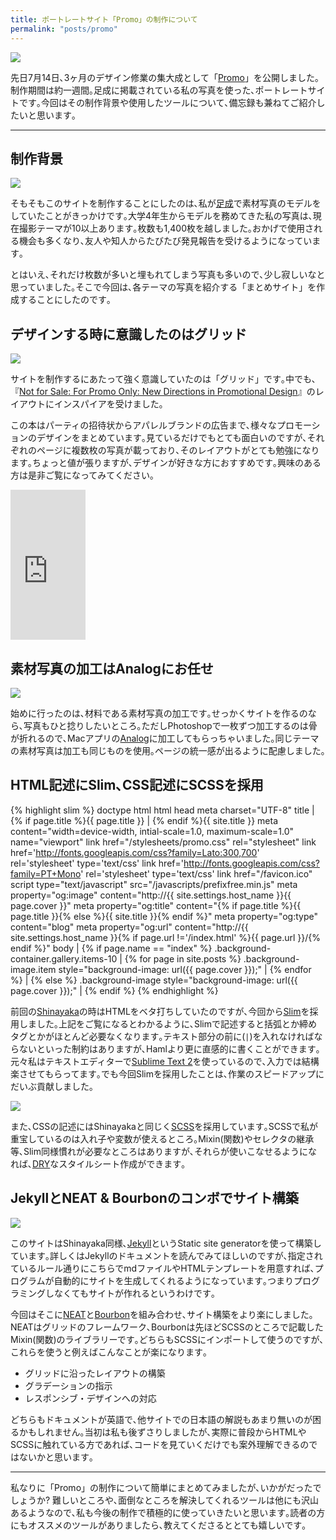 ```yaml
---
title: ポートレートサイト「Promo」の制作について
permalink: "posts/promo"
---
```


![](https://dl.dropboxusercontent.com/u/31114442/images.ellekasai.com/promo1.jpg)

先日7月14日､3ヶ月のデザイン修業の集大成として「[Promo](http://promo.ellekasai.com/)」を公開しました｡制作期間は約一週間｡足成に掲載されている私の写真を使った､ポートレートサイトです｡今回はその制作背景や使用したツールについて､備忘録も兼ねてご紹介したいと思います｡

---

## 制作背景

![](https://dl.dropboxusercontent.com/u/31114442/images.ellekasai.com/promo2.png)

そもそもこのサイトを制作することにしたのは､私が[足成](http://www.ashinari.com/category.php?blogid=2&category=390&page=1)で素材写真のモデルをしていたことがきっかけです｡大学4年生からモデルを務めてきた私の写真は､現在撮影テーマが10以上あります｡枚数も1,400枚を越しました｡おかげで使用される機会も多くなり､友人や知人からたびたび発見報告を受けるようになっています｡

とはいえ､それだけ枚数が多いと埋もれてしまう写真も多いので､少し寂しいなと思っていました｡そこで今回は､各テーマの写真を紹介する「まとめサイト」を作成することにしたのです｡

## デザインする時に意識したのはグリッド

![](https://dl.dropboxusercontent.com/u/31114442/images.ellekasai.com/promo7.jpg)

サイトを制作するにあたって強く意識していたのは「グリッド」です｡中でも､『[Not for Sale: For Promo Only: New Directions in Promotional Design](http://rcm-fe.amazon-adsystem.com/e/cm?t=ekasai77-22&o=9&p=8&l=as1&asins=9881732824&ref=qf_sp_asin_til&fc1=000000&IS2=1&lt1=_blank&m=amazon&lc1=0000FF&bc1=000000&bg1=FFFFFF&f=ifr)』のレイアウトにインスパイアを受けました｡

この本はパーティの招待状からアパレルブランドの広告まで､様々なプロモーションのデザインをまとめています｡見ているだけでもとても面白いのですが､それぞれのページに複数枚の写真が載っており､そのレイアウトがとても勉強になります｡ちょっと値が張りますが､デザインが好きな方におすすめです｡興味のある方は是非ご覧になってみてください｡

<iframe src="http://rcm-fe.amazon-adsystem.com/e/cm?t=ekasai77-22&o=9&p=8&l=as1&asins=9881732824&ref=qf_sp_asin_til&fc1=000000&IS2=1&lt1=_blank&m=amazon&lc1=0000FF&bc1=000000&bg1=FFFFFF&f=ifr" style="width:120px;height:240px;" scrolling="no" marginwidth="0" marginheight="0" frameborder="0"></iframe>

## 素材写真の加工はAnalogにお任せ

![](https://dl.dropboxusercontent.com/u/31114442/images.ellekasai.com/promo4.png)

始めに行ったのは､材料である素材写真の加工です｡せっかくサイトを作るのなら､写真もひと捻りしたいところ｡ただしPhotoshopで一枚ずつ加工するのは骨が折れるので､Macアプリの[Analog](https://itunes.apple.com/jp/app/analog/id418343177?mt=12)に加工してもらっちゃいました｡同じテーマの素材写真は加工も同じものを使用｡ページの統一感が出るように配慮しました｡

## HTML記述にSlim､CSS記述にSCSSを採用

{% highlight slim %}
doctype html
html
  head
    meta charset="UTF-8"
    title
      | {% if page.title %}{{ page.title }} | {% endif %}{{ site.title }}
    meta content="width=device-width, intial-scale=1.0, maximum-scale=1.0" name="viewport"
    link href="/stylesheets/promo.css" rel="stylesheet"
    link href='http://fonts.googleapis.com/css?family=Lato:300,700' rel='stylesheet' type='text/css'
    link href='http://fonts.googleapis.com/css?family=PT+Mono' rel='stylesheet' type='text/css'
    link href="/favicon.ico"
    script type="text/javascript" src="/javascripts/prefixfree.min.js"
    meta property="og:image" content="http://{{ site.settings.host_name }}{{ page.cover }}"
    meta property="og:title" content="{% if page.title %}{{ page.title }}{% else %}{{ site.title }}{% endif %}"
    meta property="og:type" content="blog"
    meta property="og:url" content="http://{{ site.settings.host_name }}{% if page.url !='/index.html' %}{{ page.url }}/{% endif %}"
  body
    | {% if page.name == "index" %}
    .background-container.gallery.items-10
      | {% for page in site.posts %}
      .background-image.item style="background-image: url({{ page.cover }});"
      | {% endfor %}
    | {% else %}
    .background-image style="background-image: url({{ page.cover }});"
    | {% endif %}
{% endhighlight %}

前回の[Shinayaka](https://github.com/ellekasai/shinayaka)の時はHTMLをベタ打ちしていたのですが､今回から[Slim](http://slim-lang.com/)を採用しました｡上記をご覧になるとわかるように､Slimで記述すると括弧とか締めタグとかがほとんど必要なくなります｡テキスト部分の前に(`|`)を入れなければならないといった制約はありますが､Hamlより更に直感的に書くことができます｡元々私はテキストエディターで[Sublime Text 2](http://www.sublimetext.com/)を使っているので､入力では結構楽させてもらってます｡でも今回Slimを採用したことは､作業のスピードアップにだいぶ貢献しました｡

![](https://dl.dropboxusercontent.com/u/31114442/images.ellekasai.com/promo5.png)

また､CSSの記述にはShinayakaと同じく[SCSS](http://sass-lang.com/)を採用しています｡SCSSで私が重宝しているのは入れ子や変数が使えるところ｡Mixin(関数)やセレクタの継承等､Slim同様慣れが必要なところはありますが､それらが使いこなせるようになれば､[DRY](http://ja.wikipedia.org/wiki/Don't_repeat_yourself)なスタイルシート作成ができます｡

## JekyllとNEAT & Bourbonのコンボでサイト構築

![](https://dl.dropboxusercontent.com/u/31114442/images.ellekasai.com/promo6.png)

このサイトはShinayaka同様､[Jekyll](http://jekyllrb.com/)というStatic site generatorを使って構築しています｡詳しくはJekyllのドキュメントを読んでみてほしいのですが､指定されているルール通りにこちらでmdファイルやHTMLテンプレートを用意すれば､プログラムが自動的にサイトを生成してくれるようになっています｡つまりプログラミングしなくてもサイトが作れるというわけです｡

今回はそこに[NEAT](http://neat.bourbon.io/)と[Bourbon](http://bourbon.io/)を組み合わせ､サイト構築をより楽にしました｡NEATはグリッドのフレームワーク､Bourbonは先ほどSCSSのところで記載したMixin(関数)のライブラリーです｡どちらもSCSSにインポートして使うのですが､これらを使うと例えばこんなことが楽になります｡

* グリッドに沿ったレイアウトの構築
* グラデーションの指示
* レスポンシブ・デザインへの対応

どちらもドキュメントが英語で､他サイトでの日本語の解説もあまり無いのが困るかもしれません｡当初は私も後ずさりしましたが､実際に普段からHTMLやSCSSに触れている方であれば､コードを見ていくだけでも案外理解できるのではないかと思います｡

---

私なりに「Promo」の制作について簡単にまとめてみましたが､いかがだったでしょうか? 難しいところや､面倒なところを解決してくれるツールは他にも沢山あるようなので､私も今後の制作で積極的に使っていきたいと思います｡読者の方にもオススメのツールがありましたら､教えてくださるととても嬉しいです｡

